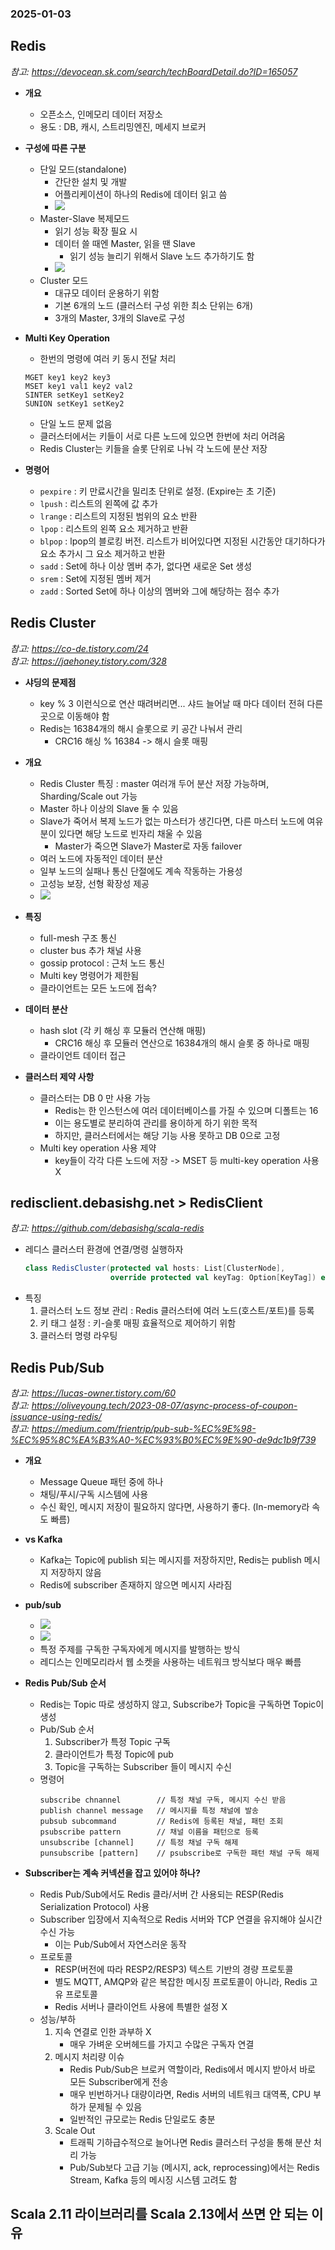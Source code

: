### 2025-01-03

## Redis
*참고: https://devocean.sk.com/search/techBoardDetail.do?ID=165057*  
- **개요**
  - 오픈소스, 인메모리 데이터 저장소
  - 용도 : DB, 캐시, 스트리밍엔진, 메세지 브로커

- **구성에 따른 구분**
  - 단일 모드(standalone)
    - 간단한 설치 및 개발
    - 어플리케이션이 하나의 Redis에 데이터 읽고 씀
    - ![](../images/2025-01-03-redis-single.png)
  - Master-Slave 복제모드
    - 읽기 성능 확장 필요 시
    - 데이터 쓸 때엔 Master, 읽을 땐 Slave
      - 읽기 성능 늘리기 위해서 Slave 노드 추가하기도 함
    - ![](../images/2025-01-03-redis-ms.png)
  - Cluster 모드
    - 대규모 데이터 운용하기 위함
    - 기본 6개의 노드 (클러스터 구성 위한 최소 단위는 6개)
    - 3개의 Master, 3개의 Slave로 구성

- **Multi Key Operation**
  - 한번의 명령에 여러 키 동시 전달 처리
  ```
  MGET key1 key2 key3
  MSET key1 val1 key2 val2
  SINTER setKey1 setKey2
  SUNION setKey1 setKey2
  ```
  - 단일 노드 문제 없음
  - 클러스터에서는 키들이 서로 다른 노드에 있으면 한번에 처리 어려움
  - Redis Cluster는 키들을 슬롯 단위로 나눠 각 노드에 분산 저장

- **명령어**
  - `pexpire` : 키 만료시간을 밀리초 단위로 설정. (Expire는 초 기준)
  - `lpush` : 리스트의 왼쪽에 값 추가
  - `lrange` : 리스트의 지정된 범위의 요소 반환
  - `lpop` : 리스트의 왼쪽 요소 제거하고 반환
  - `blpop` : lpop의 블로킹 버전. 리스트가 비어있다면 지정된 시간동안 대기하다가 요소 추가시 그 요소 제거하고 반환
  - `sadd` : Set에 하나 이상 멤버 추가, 없다면 새로운 Set 생성
  - `srem` : Set에 지정된 멤버 제거
  - `zadd` : Sorted Set에 하나 이상의 멤버와 그에 해당하는 점수 추가

## Redis Cluster
*참고: https://co-de.tistory.com/24*  
*참고: https://jaehoney.tistory.com/328*  
- **샤딩의 문제점**
  - key % 3 이런식으로 연산 때려버리면... 샤드 늘어날 때 마다 데이터 전혀 다른곳으로 이동해야 함
  - Redis는 16384개의 해시 슬롯으로 키 공간 나눠서 관리
    - CRC16 해싱 % 16384 -> 해시 슬롯 매핑

- **개요**
  - Redis Cluster 특징 : master 여러개 두어 분산 저장 가능하며, Sharding/Scale out 가능
  - Master 하나 이상의 Slave 둘 수 있음
  - Slave가 죽어서 복제 노드가 없는 마스터가 생긴다면, 다른 마스터 노드에 여유분이 있다면 해당 노드로 빈자리 채울 수 있음
    - Master가 죽으면 Slave가 Master로 자동 failover
  - 여러 노드에 자동적인 데이터 분산
  - 일부 노드의 실패나 통신 단절에도 계속 작동하는 가용성
  - 고성능 보장, 선형 확장성 제공
  - ![](../images/2025-01-03-redis-cluster.png)

- **특징**
  - full-mesh 구조 통신
  - cluster bus 추가 채널 사용
  - gossip protocol : 근처 노드 통신
  - Multi key 명령어가 제한됨
  - 클라이언트는 모든 노드에 접속?

- **데이터 분산**
  - hash slot (각 키 해싱 후 모듈러 연산해 매핑)
    - CRC16 해싱 후 모듈러 연산으로 16384개의 해시 슬롯 중 하나로 매핑
  - 클라이언트 데이터 접근

- **클러스터 제약 사항**
  - 클러스터는 DB 0 만 사용 가능
    - Redis는 한 인스턴스에 여러 데이터베이스를 가질 수 있으며 디폴트는 16
    - 이는 용도별로 분리하여 관리를 용이하게 하기 위한 목적
    - 하지만, 클러스터에서는 해당 기능 사용 못하고 DB 0으로 고정
  - Multi key operation 사용 제약
    - key들이 각각 다른 노드에 저장 -> MSET 등 multi-key operation 사용 X

## redisclient.debasishg.net > RedisClient
*참고: https://github.com/debasishg/scala-redis*  
- 레디스 클러스터 환경에 연결/명령 실행하자
  ```scala
  class RedisCluster(protected val hosts: List[ClusterNode],
                     override protected val keyTag: Option[KeyTag]) extends RedisClusterOps
  ```
- 특징
  1. 클러스터 노드 정보 관리 : Redis 클러스터에 여러 노드(호스트/포트)를 등록
  2. 키 태그 설정 : 키-슬롯 매핑 효율적으로 제어하기 위함
  3. 클러스터 명령 라우팅 

## Redis Pub/Sub
*참고: https://lucas-owner.tistory.com/60*  
*참고: https://oliveyoung.tech/2023-08-07/async-process-of-coupon-issuance-using-redis/*  
*참고: https://medium.com/frientrip/pub-sub-%EC%9E%98-%EC%95%8C%EA%B3%A0-%EC%93%B0%EC%9E%90-de9dc1b9f739*  
- **개요**
  - Message Queue 패턴 중에 하나
  - 채팅/푸시/구독 시스템에 사용
  - 수신 확인, 메시지 저장이 필요하지 않다면, 사용하기 좋다. (In-memory라 속도 빠름)

- **vs Kafka**
  - Kafka는 Topic에 publish 되는 메시지를 저장하지만, Redis는 publish 메시지 저장하지 않음
  - Redis에 subscriber 존재하지 않으면 메시지 사라짐

- **pub/sub**
  - ![](../images/2025-01-03-pubsub.png)
  - ![](../images/2025-01-03-redis_pub_sub.png)
  - 특정 주제를 구독한 구독자에게 메시지를 발행하는 방식
  - 레디스는 인메모리라서 웹 소켓을 사용하는 네트워크 방식보다 매우 빠름

- **Redis Pub/Sub 순서**
  - Redis는 Topic 따로 생성하지 않고, Subscribe가 Topic을 구독하면 Topic이 생성
  - Pub/Sub 순서
    1. Subscriber가 특정 Topic 구독
    2. 클라이언트가 특정 Topic에 pub
    3. Topic을 구독하는 Subscriber 들이 메시지 수신
  - 명령어
    ```
    subscribe chnannel        // 특정 채널 구독, 메시지 수신 받음
    publish channel message   // 메시지를 특정 채널에 발송
    pubsub subcommand         // Redis에 등록된 채널, 패턴 조회
    psubscribe pattern        // 채널 이름을 패턴으로 등록
    unsubscribe [channel]     // 특정 채널 구독 해제
    punsubscribe [pattern]    // psubscribe로 구독한 패턴 채널 구독 해제
    ```

- **Subscriber는 계속 커넥션을 잡고 있어야 하나?**
  - Redis Pub/Sub에서도 Redis 클라/서버 간 사용되는 RESP(Redis Serialization Protocol) 사용
  - Subscriber 입장에서 지속적으로 Redis 서버와 TCP 연결을 유지해야 실시간 수신 가능
    - 이는 Pub/Sub에서 자연스러운 동작
  - 프로토콜
    - RESP(버전에 따라 RESP2/RESP3) 텍스트 기반의 경량 프로토콜
    - 별도 MQTT, AMQP와 같은 복잡한 메시징 프로토콜이 아니라, Redis 고유 프로토콜
    - Redis 서버나 클라이언트 사용에 특별한 설정 X
  - 성능/부하
    1. 지속 연결로 인한 과부하 X
       - 매우 가벼운 오버헤드를 가지고 수많은 구독자 연결
    2. 메시지 처리량 이슈
       - Redis Pub/Sub은 브로커 역할이라, Redis에서 메시지 받아서 바로 모든 Subscriber에게 전송
       - 매우 빈번하거나 대량이라면, Redis 서버의 네트워크 대역폭, CPU 부하가 문제될 수 있음
       - 일반적인 규모로는 Redis 단일로도 충분
    3. Scale Out
       - 트래픽 기하급수적으로 늘어나면 Redis 클러스터 구성을 통해 분산 처리 가능
       - Pub/Sub보다 고급 기능 (메시지, ack, reprocessing)에서는 Redis Stream, Kafka 등의 메시징 시스템 고려도 함

## Scala 2.11 라이브러리를 Scala 2.13에서 쓰면 안 되는 이유

